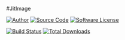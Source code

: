 #JitImage

[![Author](http://img.shields.io/badge/author-iwyg-blue.svg?style=flat-square)](https://github.com/iwyg)
[![Source Code](http://img.shields.io/badge/source-thapp/jitimage-blue.svg?style=flat-square)](https://github.com/iwyg/jitimage/tree/develop)
[![Software License](https://img.shields.io/badge/license-MIT-brightgreen.svg?style=flat-square)](https://github.com/iwyg/jitimage/blob/develop/LICENSE.md)

[![Build Status](https://img.shields.io/travis/iwyg/jitimage/develop.svg?style=flat-square)](https://travis-ci.org/iwyg/jitimage)
[![Total Downloads](https://img.shields.io/packagist/dt/thapp/jitimage.svg?style=flat-square)](https://packagist.org/packages/thapp/jitimage)
